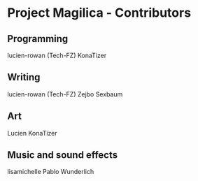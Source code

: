 # Project Magilica - Contributors

## Programming

lucien-rowan (Tech-FZ)
KonaTizer

## Writing

lucien-rowan (Tech-FZ)
Zejbo Sexbaum

## Art

Lucien
KonaTizer

## Music and sound effects

lisamichelle
Pablo Wunderlich